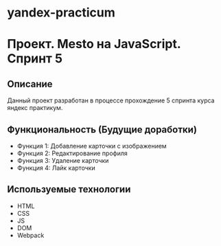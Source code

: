 # yandex-practicum
# Проект. Mesto на JavaScript. Спринт 5

## Описание
Данный проект разработан в процессе прохождение 5 спринта курса яндекс практикум.

## Функциональность (Будущие доработки)
- Функция 1: Добавление карточки с изображением
- Функция 2: Редактирование профиля
- Функция 3: Удаление карточки
- Функция 4: Лайк карточки

## Используемые технологии
- HTML
- CSS
- JS
- DOM
- Webpack
